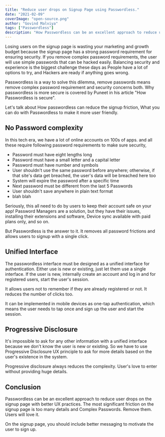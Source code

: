 ```yaml
---
title: "Reduce user drops on Signup Page using Passwordless."
date: "2021-02-09"
coverImage: "open-source.png"
author: "Govind Malviya"
tags: ["Passwordless"]
description: "How Passwordless can be an excellent approach to reduce user drops on the signup page with better UX practices."
---
```


Losing users on the signup page is wasting your marketing and growth budget because the signup page has a strong password requirement for ensuring security. If you remove complex password requirements, the user will use simple passwords that can be hacked easily. Balancing security and experience is the biggest challenge these days as People have a lot of options to try, and Hackers are ready if anything goes wrong. 

Passwordless is a way to solve this dilemma, remove passwords means remove complex password requirement and security concerns both. Why passwordless is more secure is covered by Puneet in his article "How Passwordless is secure".

Let's talk about How passwordless can reduce the signup friction, What you can do with Passwordless to make it more user friendly.

## No Password complexity

In this tech era, we have a lot of online accounts on 100s of apps. and all these require following password requirements to make sure security, 
- Password must have eight lengths long
- Password must have a small letter and a capital letter 
- Password must have number and symbols 
- User shouldn't use the same password before anywhere; otherwise, if that site's data get breached, the user's data will be breached here too
- System will expire the password after a specific time 
- Next password must be different from the last 5 Passwords 
- User shouldn't save anywhere in plain text format 
- blah blah

Seriously, this all need to do by users to keep their account safe on your app! Password Managers are a solution, but they have their issues, installing their extensions and software, Device sync available with paid plans only, and so on. 

But Passwordless is the answer to it. It removes all password frictions and allows users to signup with a single click. 

## Unified Interface 

The passwordless interface must be designed as a unified interface for authentication. Either use is new or existing, just let them use a single interface. If the user is new, internally create an account and log in and for registered users, start the user's session. 

It allows users not to remember if they are already registered or not. It reduces the number of clicks too.

It can be implemented in mobile devices as one-tap authentication, which means the user needs to tap once and sign up the user and start the session. 

## Progressive Disclosure 

It's impossible to ask for any other information with a unified interface because we don't know the user is new or existing. So we have to use Progressive Disclosure UX principle to ask for more details based on the user's existence in the system. 

Progressive disclosure always reduces the complexity. User's love to enter without providing huge details. 

## Conclusion 
Passwordless can be an excellent approach to reduce user drops on the signup page with better UX practices. The most significant friction on the signup page is too many details and Complex Passwords. Remove them. Users will love it. 

On the signup page, you should include better messaging to motivate the user to sign up. 